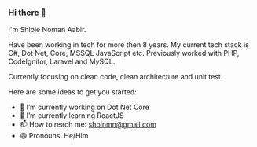 ### Hi there 👋


I'm Shible Noman Aabir. 

Have been working in tech for more then 8 years. My current tech stack is C#, Dot Net, Core, MSSQL JavaScript etc. 
Previously worked with PHP, CodeIgnitor, Laravel and MySQL. 

Currently focusing on clean code, clean architecture and unit test.

Here are some ideas to get you started:

- 🔭 I’m currently working on Dot Net Core
- 🌱 I’m currently learning ReactJS
- 📫 How to reach me: shblnmn@gmail.com
- 😄 Pronouns: He/Him

